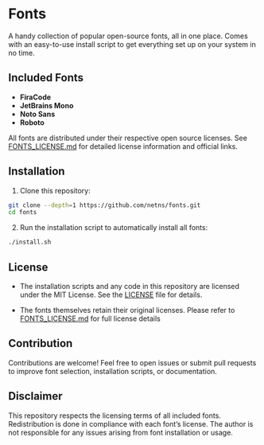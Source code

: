 # Fonts

A handy collection of popular open-source fonts, all in one place. Comes with an easy-to-use install script to get everything set up on your system in no time.

## Included Fonts

- **FiraCode**  
- **JetBrains Mono**  
- **Noto Sans**  
- **Roboto**

All fonts are distributed under their respective open source licenses. See [FONTS_LICENSE.md](./FONTS_LICENSE.md) for detailed license information and official links.

## Installation

1. Clone this repository:

```bash
git clone --depth=1 https://github.com/netns/fonts.git
cd fonts
```
2. Run the installation script to automatically install all fonts:

```bash
./install.sh
```

## License

- The installation scripts and any code in this repository are licensed under the MIT License. See the [LICENSE](./LICENSE) file for details.

- The fonts themselves retain their original licenses. Please refer to [FONTS_LICENSE.md](./FONTS_LICENSE.md) for full license details

## Contribution
Contributions are welcome! Feel free to open issues or submit pull requests to improve font selection, installation scripts, or documentation.

## Disclaimer
This repository respects the licensing terms of all included fonts. Redistribution is done in compliance with each font’s license. The author is not responsible for any issues arising from font installation or usage.
